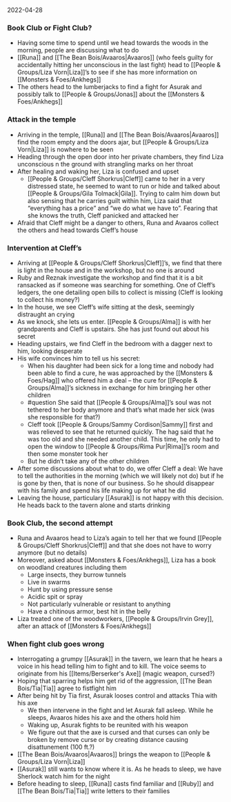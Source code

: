 2022-04-28

### Book Club or Fight Club?
- Having some time to spend until we head towards the woods in the morning, people are discussing what to do
- [[Runa]] and [[The Bean Bois/Avaaros|Avaaros]] (who feels guilty for accidentally hitting her unconscious in the last fight) head to [[People & Groups/Liza Vorn|Liza]]’s to see if she has more information on [[Monsters & Foes/Ankhegs]]
- The others head to the lumberjacks to find a fight for Asurak and possibly talk to [[People & Groups/Jonas]] about the [[Monsters & Foes/Ankhegs]]

### Attack in the temple
- Arriving in the temple, [[Runa]] and [[The Bean Bois/Avaaros|Avaaros]] find the room empty and the doors ajar, but [[People & Groups/Liza Vorn|Liza]] is nowhere to be seen
- Heading through the open door into her private chambers, they find Liza unconscious n the ground with strangling marks on her throat
- After healing and waking her, Liza is confused and upset
	- [[People & Groups/Cleff Shorkrus|Cleff]] came to her in a very distressed state, he seemed to want to run or hide and talked about [[People & Groups/Gila Tolmack|Gila]]. Trying to calm him down but also sensing that he carries guilt within him, Liza said that “everything has a price” and “we do what we have to”. Fearing that she knows the truth, Cleff panicked and attacked her
- Afraid that Cleff might be a danger to others, Runa and Avaaros collect the others and head towards Cleff’s house

### Intervention at Cleff’s
- Arriving at [[People & Groups/Cleff Shorkrus|Cleff]]’s, we find that there is light in the house and in the workshop, but no one is around
- Ruby and Reznak investigate the workshop and find that it is a bit ransacked as if someone was searching for something. One of Cleff’s ledgers, the one detailing open bills to collect is missing (Cleff is looking to collect his money?)
- In the house, we see Cleff’s wife sitting at the desk, seemingly distraught an crying
- As we knock, she lets us enter. [[People & Groups/Alma]] is with her grandparents and Cleff is upstairs. She has just found out about his secret
- Heading upstairs, we find Cleff in the bedroom with a dagger next to him, looking desperate
- His wife convinces him to tell us his secret: 
	- When his daughter had been sick for a long time and nobody had been able to find a cure, he was approached by the [[Monsters & Foes/Hag]] who offered him a deal – the cure for [[People & Groups/Alma]]’s sickness in exchange for him bringing her other children 
	- #question She said that [[People & Groups/Alma]]’s soul was not tethered to her body anymore and that’s what made her sick (was she responsible for that?) 
	- Cleff took [[People & Groups/Sammy Cordison|Sammy]] first and was relieved to see that he returned quickly. The hag said that he was too old and she needed another child. This time, he only had to open the window to [[People & Groups/Rima Pur|Rima]]’s room and then some monster took her
	- But he didn’t take any of the other children
- After some discussions about what to do, we offer Cleff a deal: We have to tell the authorities in the morning (which we will likely not do) but if he is gone by then, that is none of our business. So he should disappear with his family and spend his life making up for what he did
- Leaving the house, particulary [[Asurak]] is not happy with this decision. He heads back to the tavern alone and starts drinking

### Book Club, the second attempt
- Runa and Avaaros head to Liza’s again to tell her that we found [[People & Groups/Cleff Shorkrus|Cleff]] and that she does not have to worry anymore (but no details) 
- Moreover, asked about [[Monsters & Foes/Ankhegs]], Liza has a book on woodland creatures including them
	- Large insects, they burrow tunnels
	- Live in swarms
	- Hunt by using pressure sense
	- Acidic spit or spray
	- Not particularly vulnerable or resistant to anything
	- Have a chitinous armor, best hit in the belly
- Liza treated one of the woodworkers, [[People & Groups/Irvin Grey]], after an attack of [[Monsters & Foes/Ankhegs]]

### When fight club goes wrong
- Interrogating a grumpy [[Asurak]] in the tavern, we learn that he hears a voice in his head telling him to fight and to kill. The voice seems to originate from his [[Items/Berserker's Axe]] (magic weapon, cursed?)
- Hoping that sparring helps him get rid of the aggression, [[The Bean Bois/Tia|Tia]] agree to fistfight him
- After being hit by Tia first, Asurak looses control and attacks Thia with his axe
	- We then intervene in the fight and let Asurak fall asleep. While he sleeps, Avaaros hides his axe and the others hold him
	- Waking up, Asurak fights to be reunited with his weapon
	- We figure out that the axe is cursed and that curses can only be broken by remove curse or by creating distance causing disattunement (100 ft.?) 
- [[The Bean Bois/Avaaros|Avaaros]] brings the weapon to [[People & Groups/Liza Vorn|Liza]]
- [[Asurak]] still wants to know where it is. As he heads to sleep, we have Sherlock watch him for the night
- Before heading to sleep, [[Runa]] casts find familiar and [[Ruby]] and [[The Bean Bois/Tia|Tia]] write letters to their families
